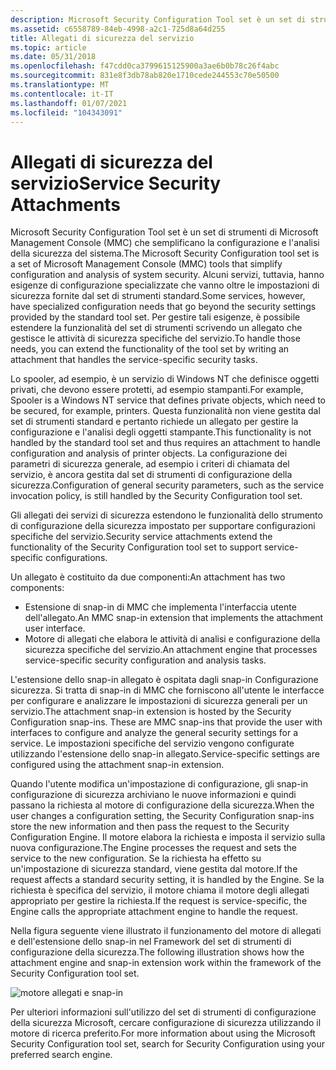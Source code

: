 ```yaml
---
description: Microsoft Security Configuration Tool set è un set di strumenti di Microsoft Management Console (MMC) che semplificano la configurazione e l'analisi della sicurezza del sistema.
ms.assetid: c6558789-84eb-4998-a2c1-725d8a64d255
title: Allegati di sicurezza del servizio
ms.topic: article
ms.date: 05/31/2018
ms.openlocfilehash: f47cdd0ca3799615125900a3ae6b0b78c26f4abc
ms.sourcegitcommit: 831e8f3db78ab820e1710cede244553c70e50500
ms.translationtype: MT
ms.contentlocale: it-IT
ms.lasthandoff: 01/07/2021
ms.locfileid: "104343091"
---
```

# <a name="service-security-attachments"></a><span data-ttu-id="271c9-103">Allegati di sicurezza del servizio</span><span class="sxs-lookup"><span data-stu-id="271c9-103">Service Security Attachments</span></span>

<span data-ttu-id="271c9-104">Microsoft Security Configuration Tool set è un set di strumenti di Microsoft Management Console (MMC) che semplificano la configurazione e l'analisi della sicurezza del sistema.</span><span class="sxs-lookup"><span data-stu-id="271c9-104">The Microsoft Security Configuration tool set is a set of Microsoft Management Console (MMC) tools that simplify configuration and analysis of system security.</span></span> <span data-ttu-id="271c9-105">Alcuni servizi, tuttavia, hanno esigenze di configurazione specializzate che vanno oltre le impostazioni di sicurezza fornite dal set di strumenti standard.</span><span class="sxs-lookup"><span data-stu-id="271c9-105">Some services, however, have specialized configuration needs that go beyond the security settings provided by the standard tool set.</span></span> <span data-ttu-id="271c9-106">Per gestire tali esigenze, è possibile estendere la funzionalità del set di strumenti scrivendo un allegato che gestisce le attività di sicurezza specifiche del servizio.</span><span class="sxs-lookup"><span data-stu-id="271c9-106">To handle those needs, you can extend the functionality of the tool set by writing an attachment that handles the service-specific security tasks.</span></span>

<span data-ttu-id="271c9-107">Lo spooler, ad esempio, è un servizio di Windows NT che definisce oggetti privati, che devono essere protetti, ad esempio stampanti.</span><span class="sxs-lookup"><span data-stu-id="271c9-107">For example, Spooler is a Windows NT service that defines private objects, which need to be secured, for example, printers.</span></span> <span data-ttu-id="271c9-108">Questa funzionalità non viene gestita dal set di strumenti standard e pertanto richiede un allegato per gestire la configurazione e l'analisi degli oggetti stampante.</span><span class="sxs-lookup"><span data-stu-id="271c9-108">This functionality is not handled by the standard tool set and thus requires an attachment to handle configuration and analysis of printer objects.</span></span> <span data-ttu-id="271c9-109">La configurazione dei parametri di sicurezza generale, ad esempio i criteri di chiamata del servizio, è ancora gestita dal set di strumenti di configurazione della sicurezza.</span><span class="sxs-lookup"><span data-stu-id="271c9-109">Configuration of general security parameters, such as the service invocation policy, is still handled by the Security Configuration tool set.</span></span>

<span data-ttu-id="271c9-110">Gli allegati dei servizi di sicurezza estendono le funzionalità dello strumento di configurazione della sicurezza impostato per supportare configurazioni specifiche del servizio.</span><span class="sxs-lookup"><span data-stu-id="271c9-110">Security service attachments extend the functionality of the Security Configuration tool set to support service-specific configurations.</span></span>

<span data-ttu-id="271c9-111">Un allegato è costituito da due componenti:</span><span class="sxs-lookup"><span data-stu-id="271c9-111">An attachment has two components:</span></span>

-   <span data-ttu-id="271c9-112">Estensione di snap-in di MMC che implementa l'interfaccia utente dell'allegato.</span><span class="sxs-lookup"><span data-stu-id="271c9-112">An MMC snap-in extension that implements the attachment user interface.</span></span>
-   <span data-ttu-id="271c9-113">Motore di allegati che elabora le attività di analisi e configurazione della sicurezza specifiche del servizio.</span><span class="sxs-lookup"><span data-stu-id="271c9-113">An attachment engine that processes service-specific security configuration and analysis tasks.</span></span>

<span data-ttu-id="271c9-114">L'estensione dello snap-in allegato è ospitata dagli snap-in Configurazione sicurezza. Si tratta di snap-in di MMC che forniscono all'utente le interfacce per configurare e analizzare le impostazioni di sicurezza generali per un servizio.</span><span class="sxs-lookup"><span data-stu-id="271c9-114">The attachment snap-in extension is hosted by the Security Configuration snap-ins. These are MMC snap-ins that provide the user with interfaces to configure and analyze the general security settings for a service.</span></span> <span data-ttu-id="271c9-115">Le impostazioni specifiche del servizio vengono configurate utilizzando l'estensione dello snap-in allegato.</span><span class="sxs-lookup"><span data-stu-id="271c9-115">Service-specific settings are configured using the attachment snap-in extension.</span></span>

<span data-ttu-id="271c9-116">Quando l'utente modifica un'impostazione di configurazione, gli snap-in configurazione di sicurezza archiviano le nuove informazioni e quindi passano la richiesta al motore di configurazione della sicurezza.</span><span class="sxs-lookup"><span data-stu-id="271c9-116">When the user changes a configuration setting, the Security Configuration snap-ins store the new information and then pass the request to the Security Configuration Engine.</span></span> <span data-ttu-id="271c9-117">Il motore elabora la richiesta e imposta il servizio sulla nuova configurazione.</span><span class="sxs-lookup"><span data-stu-id="271c9-117">The Engine processes the request and sets the service to the new configuration.</span></span> <span data-ttu-id="271c9-118">Se la richiesta ha effetto su un'impostazione di sicurezza standard, viene gestita dal motore.</span><span class="sxs-lookup"><span data-stu-id="271c9-118">If the request affects a standard security setting, it is handled by the Engine.</span></span> <span data-ttu-id="271c9-119">Se la richiesta è specifica del servizio, il motore chiama il motore degli allegati appropriato per gestire la richiesta.</span><span class="sxs-lookup"><span data-stu-id="271c9-119">If the request is service-specific, the Engine calls the appropriate attachment engine to handle the request.</span></span>

<span data-ttu-id="271c9-120">Nella figura seguente viene illustrato il funzionamento del motore di allegati e dell'estensione dello snap-in nel Framework del set di strumenti di configurazione della sicurezza.</span><span class="sxs-lookup"><span data-stu-id="271c9-120">The following illustration shows how the attachment engine and snap-in extension work within the framework of the Security Configuration tool set.</span></span>

![motore allegati e snap-in](images/model1a.png)

<span data-ttu-id="271c9-122">Per ulteriori informazioni sull'utilizzo del set di strumenti di configurazione della sicurezza Microsoft, cercare configurazione di sicurezza utilizzando il motore di ricerca preferito.</span><span class="sxs-lookup"><span data-stu-id="271c9-122">For more information about using the Microsoft Security Configuration tool set, search for Security Configuration using your preferred search engine.</span></span>

 

 



